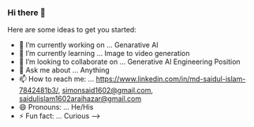 ### Hi there 👋

Here are some ideas to get you started:

- 🔭 I’m currently working on ... Genarative AI
- 🌱 I’m currently learning ... Image to video generation
- 👯 I’m looking to collaborate on ... Generative AI Engineering Position
- 💬 Ask me about ... Anything
- 📫 How to reach me: ... https://www.linkedin.com/in/md-saidul-islam-7842481b3/, simonsaid1602@gmail.com, saidulislam1602araihazar@gmail.com
- 😄 Pronouns: ... He/His
- ⚡ Fun fact: ... Curious
-->
